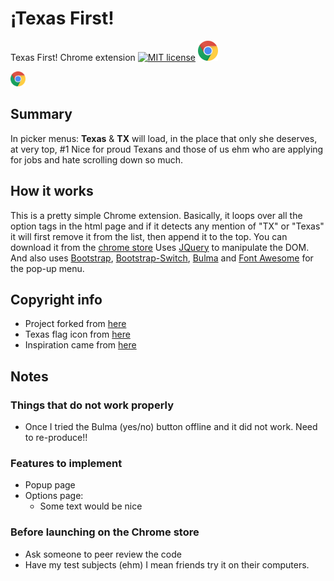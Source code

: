 # ¡Texas First!
Texas First! Chrome extension [![MIT license](https://img.shields.io/badge/license-MIT-lightgrey.svg)](https://raw.githubusercontent.com/qirh/TexasFirst/master/LICENSE) [![Google Chrome](https://github.com/qirh/TexasFirst/blob/master/icons/Chrome-32.png?raw=true)](https://chrome.google.com/webstore/detail/texas-first/cflpfjhdephkbknjgidjkcfhohbddlnh)

<a href="https://chrome.google.com/webstore/detail/texas-first/cflpfjhdephkbknjgidjkcfhohbddlnh">
<img border="0" alt="Chrome Button" src="https://github.com/qirh/TexasFirst/blob/master/icons/Chrome-32.png?raw=true" width="24" height="24">
</a>

## Summary
  In picker menus: **Texas** & **TX** will load, in the place that only she deserves, at very top, #1  Nice for proud Texans and those of us ehm who are applying for jobs and hate scrolling down so much.

## How it works
  This is a pretty simple Chrome extension. Basically, it loops over all the option tags in the html page and if it detects any mention of "TX" or "Texas" it will first remove it from the list, then append it to the top. You can download it from the [chrome store](https://chrome.google.com/webstore/detail/texas-first/cflpfjhdephkbknjgidjkcfhohbddlnh)
  Uses [JQuery](https://jquery.com) to manipulate the DOM. And also uses [Bootstrap](https://getbootstrap.com), [Bootstrap-Switch](http://bootstrapswitch.com), [Bulma](http://bulma.io) and [Font Awesome](http://fontawesome.io) for the pop-up menu.

## Copyright info
  * Project forked from [here](https://developer.chrome.com/extensions/getstarted)
  * Texas flag icon from [here](http://www.iconarchive.com/show/american-states-icons-by-custom-icon-design/Texas-Flag-icon.html)
  * Inspiration came from [here](https://github.com/vpicone/SorryTennesee)

## Notes
### Things that do not work properly
  * Once I tried the Bulma (yes/no) button offline and it did not work. Need to re-produce!!

### Features to implement
  * Popup page
  * Options page:
    * Some text would be nice

### Before launching on the Chrome store
  * Ask someone to peer review the code
  * Have my test subjects (ehm) I mean friends try it on their computers.
